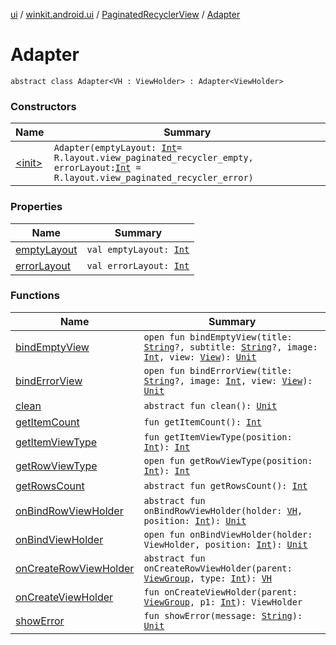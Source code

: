 [ui](../../../index.md) / [winkit.android.ui](../../index.md) / [PaginatedRecyclerView](../index.md) / [Adapter](./index.md)

# Adapter

`abstract class Adapter<VH : ViewHolder> : Adapter<ViewHolder>`

### Constructors

| Name | Summary |
|---|---|
| [&lt;init&gt;](-init-.md) | `Adapter(emptyLayout: `[`Int`](https://kotlinlang.org/api/latest/jvm/stdlib/kotlin/-int/index.html)` = R.layout.view_paginated_recycler_empty, errorLayout: `[`Int`](https://kotlinlang.org/api/latest/jvm/stdlib/kotlin/-int/index.html)` = R.layout.view_paginated_recycler_error)` |

### Properties

| Name | Summary |
|---|---|
| [emptyLayout](empty-layout.md) | `val emptyLayout: `[`Int`](https://kotlinlang.org/api/latest/jvm/stdlib/kotlin/-int/index.html) |
| [errorLayout](error-layout.md) | `val errorLayout: `[`Int`](https://kotlinlang.org/api/latest/jvm/stdlib/kotlin/-int/index.html) |

### Functions

| Name | Summary |
|---|---|
| [bindEmptyView](bind-empty-view.md) | `open fun bindEmptyView(title: `[`String`](https://kotlinlang.org/api/latest/jvm/stdlib/kotlin/-string/index.html)`?, subtitle: `[`String`](https://kotlinlang.org/api/latest/jvm/stdlib/kotlin/-string/index.html)`?, image: `[`Int`](https://kotlinlang.org/api/latest/jvm/stdlib/kotlin/-int/index.html)`, view: `[`View`](https://developer.android.com/reference/android/view/View.html)`): `[`Unit`](https://kotlinlang.org/api/latest/jvm/stdlib/kotlin/-unit/index.html) |
| [bindErrorView](bind-error-view.md) | `open fun bindErrorView(title: `[`String`](https://kotlinlang.org/api/latest/jvm/stdlib/kotlin/-string/index.html)`?, image: `[`Int`](https://kotlinlang.org/api/latest/jvm/stdlib/kotlin/-int/index.html)`, view: `[`View`](https://developer.android.com/reference/android/view/View.html)`): `[`Unit`](https://kotlinlang.org/api/latest/jvm/stdlib/kotlin/-unit/index.html) |
| [clean](clean.md) | `abstract fun clean(): `[`Unit`](https://kotlinlang.org/api/latest/jvm/stdlib/kotlin/-unit/index.html) |
| [getItemCount](get-item-count.md) | `fun getItemCount(): `[`Int`](https://kotlinlang.org/api/latest/jvm/stdlib/kotlin/-int/index.html) |
| [getItemViewType](get-item-view-type.md) | `fun getItemViewType(position: `[`Int`](https://kotlinlang.org/api/latest/jvm/stdlib/kotlin/-int/index.html)`): `[`Int`](https://kotlinlang.org/api/latest/jvm/stdlib/kotlin/-int/index.html) |
| [getRowViewType](get-row-view-type.md) | `open fun getRowViewType(position: `[`Int`](https://kotlinlang.org/api/latest/jvm/stdlib/kotlin/-int/index.html)`): `[`Int`](https://kotlinlang.org/api/latest/jvm/stdlib/kotlin/-int/index.html) |
| [getRowsCount](get-rows-count.md) | `abstract fun getRowsCount(): `[`Int`](https://kotlinlang.org/api/latest/jvm/stdlib/kotlin/-int/index.html) |
| [onBindRowViewHolder](on-bind-row-view-holder.md) | `abstract fun onBindRowViewHolder(holder: `[`VH`](index.md#VH)`, position: `[`Int`](https://kotlinlang.org/api/latest/jvm/stdlib/kotlin/-int/index.html)`): `[`Unit`](https://kotlinlang.org/api/latest/jvm/stdlib/kotlin/-unit/index.html) |
| [onBindViewHolder](on-bind-view-holder.md) | `open fun onBindViewHolder(holder: ViewHolder, position: `[`Int`](https://kotlinlang.org/api/latest/jvm/stdlib/kotlin/-int/index.html)`): `[`Unit`](https://kotlinlang.org/api/latest/jvm/stdlib/kotlin/-unit/index.html) |
| [onCreateRowViewHolder](on-create-row-view-holder.md) | `abstract fun onCreateRowViewHolder(parent: `[`ViewGroup`](https://developer.android.com/reference/android/view/ViewGroup.html)`, type: `[`Int`](https://kotlinlang.org/api/latest/jvm/stdlib/kotlin/-int/index.html)`): `[`VH`](index.md#VH) |
| [onCreateViewHolder](on-create-view-holder.md) | `fun onCreateViewHolder(parent: `[`ViewGroup`](https://developer.android.com/reference/android/view/ViewGroup.html)`, p1: `[`Int`](https://kotlinlang.org/api/latest/jvm/stdlib/kotlin/-int/index.html)`): ViewHolder` |
| [showError](show-error.md) | `fun showError(message: `[`String`](https://kotlinlang.org/api/latest/jvm/stdlib/kotlin/-string/index.html)`): `[`Unit`](https://kotlinlang.org/api/latest/jvm/stdlib/kotlin/-unit/index.html) |
